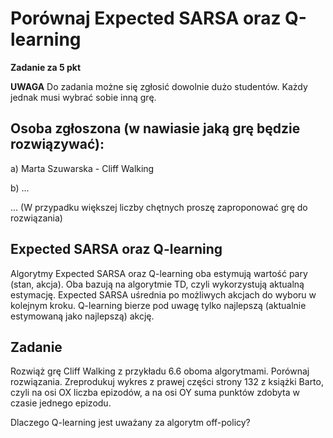# Porównaj Expected SARSA oraz Q-learning

**Zadanie za 5 pkt**

**UWAGA**
Do zadania możne się zgłosić dowolnie dużo studentów. Każdy jednak musi wybrać sobie inną grę.

## Osoba zgłoszona (w nawiasie jaką grę będzie rozwiązywać):

a) Marta Szuwarska - Cliff Walking

b) ...

... (W przypadku większej liczby chętnych proszę zaproponować grę do rozwiązania)

## Expected SARSA oraz Q-learning

Algorytmy Expected SARSA oraz Q-learning oba estymują wartość pary (stan, akcja). Oba bazują na algorytmie TD, czyli wykorzystują aktualną estymację. Expected SARSA uśrednia po możliwych akcjach do wyboru w kolejnym kroku. Q-learning bierze pod uwagę tylko najlepszą (aktualnie estymowaną jako najlepszą) akcję.

## Zadanie
Rozwiąż grę Cliff Walking z przykładu 6.6 oboma algorytmami. Porównaj rozwiązania. Zreprodukuj wykres z prawej części strony 132 z książki Barto, czyli na osi OX liczba epizodów, a na osi OY suma punktów zdobyta w czasie jednego epizodu.

Dlaczego Q-learning jest uważany za algorytm off-policy?


